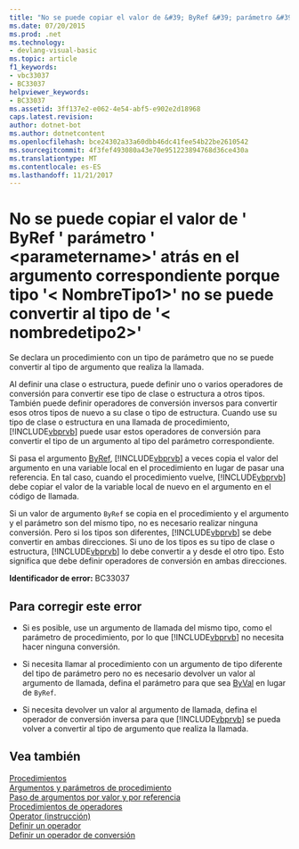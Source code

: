 ```yaml
---
title: "No se puede copiar el valor de &#39; ByRef &#39; parámetro &#39; &lt;parametername&gt;&#39; atrás en el argumento correspondiente porque tipo &#39;&lt; NombreTipo1&gt;&#39; no se puede convertir al tipo de &#39;&lt; nombredetipo2&gt;&#39;"
ms.date: 07/20/2015
ms.prod: .net
ms.technology:
- devlang-visual-basic
ms.topic: article
f1_keywords:
- vbc33037
- BC33037
helpviewer_keywords:
- BC33037
ms.assetid: 3ff137e2-e062-4e54-abf5-e902e2d18968
caps.latest.revision: 
author: dotnet-bot
ms.author: dotnetcontent
ms.openlocfilehash: bce24302a33a60dbb46dc41fee54b22be2610542
ms.sourcegitcommit: 4f3fef493080a43e70e951223894768d36ce430a
ms.translationtype: MT
ms.contentlocale: es-ES
ms.lasthandoff: 11/21/2017
---
```

# <a name="cannot-copy-the-value-of-39byref39-parameter-39ltparameternamegt39-back-to-the-matching-argument-because-type-39lttypename1gt39-cannot-be-converted-to-type-39lttypename2gt39"></a>No se puede copiar el valor de &#39; ByRef &#39; parámetro &#39; &lt;parametername&gt;&#39; atrás en el argumento correspondiente porque tipo &#39;&lt; NombreTipo1&gt;&#39; no se puede convertir al tipo de &#39;&lt; nombredetipo2&gt;&#39;
Se declara un procedimiento con un tipo de parámetro que no se puede convertir al tipo de argumento que realiza la llamada.  
  
 Al definir una clase o estructura, puede definir uno o varios operadores de conversión para convertir ese tipo de clase o estructura a otros tipos. También puede definir operadores de conversión inversos para convertir esos otros tipos de nuevo a su clase o tipo de estructura. Cuando use su tipo de clase o estructura en una llamada de procedimiento, [!INCLUDE[vbprvb](~/includes/vbprvb-md.md)] puede usar estos operadores de conversión para convertir el tipo de un argumento al tipo del parámetro correspondiente.  
  
 Si pasa el argumento [ByRef](../../visual-basic/language-reference/modifiers/byref.md), [!INCLUDE[vbprvb](~/includes/vbprvb-md.md)] a veces copia el valor del argumento en una variable local en el procedimiento en lugar de pasar una referencia. En tal caso, cuando el procedimiento vuelve, [!INCLUDE[vbprvb](~/includes/vbprvb-md.md)] debe copiar el valor de la variable local de nuevo en el argumento en el código de llamada.  
  
 Si un valor de argumento `ByRef` se copia en el procedimiento y el argumento y el parámetro son del mismo tipo, no es necesario realizar ninguna conversión. Pero si los tipos son diferentes, [!INCLUDE[vbprvb](~/includes/vbprvb-md.md)] se debe convertir en ambas direcciones. Si uno de los tipos es su tipo de clase o estructura, [!INCLUDE[vbprvb](~/includes/vbprvb-md.md)] lo debe convertir a y desde el otro tipo. Esto significa que debe definir operadores de conversión en ambas direcciones.  
  
 **Identificador de error:** BC33037  
  
## <a name="to-correct-this-error"></a>Para corregir este error  
  
-   Si es posible, use un argumento de llamada del mismo tipo, como el parámetro de procedimiento, por lo que [!INCLUDE[vbprvb](~/includes/vbprvb-md.md)] no necesita hacer ninguna conversión.  
  
-   Si necesita llamar al procedimiento con un argumento de tipo diferente del tipo de parámetro pero no es necesario devolver un valor al argumento de llamada, defina el parámetro para que sea [ByVal](../../visual-basic/language-reference/modifiers/byval.md) en lugar de `ByRef`.  
  
-   Si necesita devolver un valor al argumento de llamada, defina el operador de conversión inversa para que [!INCLUDE[vbprvb](~/includes/vbprvb-md.md)] se pueda volver a convertir al tipo de argumento que realiza la llamada.  
  
## <a name="see-also"></a>Vea también  
 [Procedimientos](../../visual-basic/programming-guide/language-features/procedures/index.md)  
 [Argumentos y parámetros de procedimiento](../../visual-basic/programming-guide/language-features/procedures/procedure-parameters-and-arguments.md)  
 [Paso de argumentos por valor y por referencia](../../visual-basic/programming-guide/language-features/procedures/passing-arguments-by-value-and-by-reference.md)  
 [Procedimientos de operadores](../../visual-basic/programming-guide/language-features/procedures/operator-procedures.md)  
 [Operator (instrucción)](../../visual-basic/language-reference/statements/operator-statement.md)  
 [Definir un operador](../../visual-basic/programming-guide/language-features/procedures/how-to-define-an-operator.md)  
 [Definir un operador de conversión](../../visual-basic/programming-guide/language-features/procedures/how-to-define-a-conversion-operator.md)
